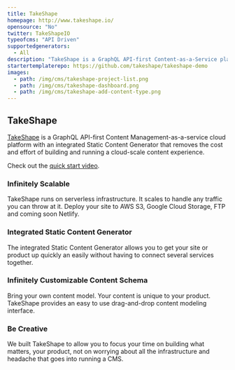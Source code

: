 ```yaml
---
title: TakeShape
homepage: http://www.takeshape.io/
opensource: "No"
twitter: TakeShapeIO
typeofcms: "API Driven"
supportedgenerators:
  - All
description: "TakeShape is a GraphQL API-first Content-as-a-Service platform with an integrated Static Content Generator."
startertemplaterepo: https://github.com/takeshape/takeshape-demo
images:
  - path: /img/cms/takeshape-project-list.png
  - path: /img/cms/takeshape-dashboard.png
  - path: /img/cms/takeshape-add-content-type.png
---
```


## TakeShape

[TakeShape](http://www.takeshape.io/) is a GraphQL API-first Content Management-as-a-service cloud platform with an integrated Static Content Generator that removes the cost and effort of building and running a cloud-scale content experience.

Check out the [quick start video](http://www.takeshape.io/docs/quickstart/).

### Infinitely Scalable

TakeShape runs on serverless infrastructure. It scales to handle any traffic you can throw at it. Deploy your site to AWS S3, Google Cloud Storage, FTP and coming soon Netlify.

### Integrated Static Content Generator

The integrated Static Content Generator allows you to get your site or product up quickly an easily without having to connect several services together.

### Infinitely Customizable Content Schema

Bring your own content model. Your content is unique to your product. TakeShape provides an easy to use drag-and-drop content modeling interface.

### Be Creative

We built TakeShape to allow you to focus your time on building what matters, your product, not on worrying about all the infrastructure and headache that goes into running a CMS.
